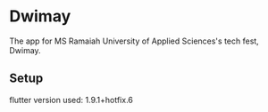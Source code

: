 # Dwimay
The app for MS Ramaiah University of Applied Sciences's tech fest, Dwimay.

## Setup
flutter version used: 1.9.1+hotfix.6
